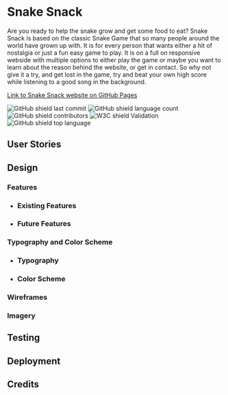 # Snake Snack

Are you ready to help the snake grow and get some food to eat? 
Snake Snack is based on the classic Snake Game that so many people around the world have grown up with.
It is for every person that wants either a hit of nostalgia or just a fun easy game to play. It is on a full on responsive webside with multiple options to either play the game or maybe you want to learn about the reason behind the website, or get in contact. So why not give it a try, and get lost in the game, try and beat your own high score while listening to a good song in the background.

[Link to Snake Snack website on GitHub Pages](https://miarasmussen05.github.io/test3/)

![GitHub shield last commit](https://img.shields.io/github/last-commit/MiaRasmussen05/Test3?color=red)
![GitHub shield language count](https://img.shields.io/github/languages/count/MiaRasmussen05/Test3?color=orange)
![GitHub shield contributors](https://img.shields.io/github/contributors/MiaRasmussen05/Test3?color=yellow)
![W3C shield Validation](https://img.shields.io/w3c-validation/html?color=brightgreen&targetUrl=https%3A%2F%2Fmiarasmussen05.github.io%2FTest3%2F)
![GitHub shield top language](https://img.shields.io/github/languages/top/MiaRasmussen05/Test3?color=blueviolet)

## __User Stories__

## __Design__

### __Features__

- ### Existing Features

- ### Future Features

### __Typography and Color Scheme__

- ### Typography

- ### Color Scheme

### __Wireframes__

### __Imagery__

## __Testing__

## __Deployment__

## __Credits__
